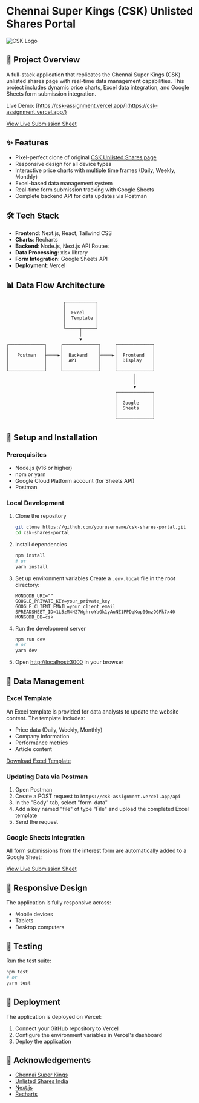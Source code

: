 # Chennai Super Kings (CSK) Unlisted Shares Portal

![CSK Logo](https://cdn.prod.website-files.com/66dad9c594a45d74898a5fc6/66e9a5d287ad4d164a1788ae_70521baac89be4d4cb2f223bbf67c974%20(1).avif)

## 🏏 Project Overview

A full-stack application that replicates the Chennai Super Kings (CSK) unlisted shares page with real-time data management capabilities. This project includes dynamic price charts, Excel data integration, and Google Sheets form submission integration.

Live Demo: [https://csk-assignment.vercel.app/](https://csk-assignment.vercel.app/)

[View Live Submission Sheet](https://docs.google.com/spreadsheets/d/1L5zM4H27WghroYaGk1yAuNZ1PPDqKup00nzOGPk7x40/edit?gid=0#gid=0)

## ✨ Features

- Pixel-perfect clone of original [CSK Unlisted Shares page](https://www.unlistedsharesindia.com/chennai-super-kings-csk-unlisted-shares)
- Responsive design for all device types
- Interactive price charts with multiple time frames (Daily, Weekly, Monthly)
- Excel-based data management system
- Real-time form submission tracking with Google Sheets
- Complete backend API for data updates via Postman

## 🛠️ Tech Stack

- **Frontend**: Next.js, React, Tailwind CSS
- **Charts**: Recharts
- **Backend**: Node.js, Next.js API Routes
- **Data Processing**: xlsx library
- **Form Integration**: Google Sheets API
- **Deployment**: Vercel

## 📊 Data Flow Architecture

```
                     ┌───────────┐
                     │           │
                     │  Excel    │
                     │  Template │
                     │           │
                     └─────┬─────┘
                           │
                           ▼
┌─────────────┐     ┌─────────────┐     ┌─────────────┐
│             │     │             │     │             │
│   Postman   ├────►│  Backend    ├────►│  Frontend   │
│             │     │  API        │     │  Display    │
│             │     │             │     │             │
└─────────────┘     └─────────────┘     └─────────────┘
                                               │
                                               │
                                               ▼
                                        ┌─────────────┐
                                        │             │
                                        │  Google     │
                                        │  Sheets     │
                                        │             │
                                        └─────────────┘
```

## 🚀 Setup and Installation

### Prerequisites

- Node.js (v16 or higher)
- npm or yarn
- Google Cloud Platform account (for Sheets API)
- Postman

### Local Development

1. Clone the repository
   ```bash
   git clone https://github.com/yourusername/csk-shares-portal.git
   cd csk-shares-portal
   ```

2. Install dependencies
   ```bash
   npm install
   # or
   yarn install
   ```

3. Set up environment variables
   Create a `.env.local` file in the root directory:
   ```
   MONGODB_URI=""
   GOOGLE_PRIVATE_KEY=your_private_key
   GOOGLE_CLIENT_EMAIL=your_client_email
   SPREADSHEET_ID=1L5zM4H27WghroYaGk1yAuNZ1PPDqKup00nzOGPk7x40
   MONGODB_DB=csk
   ```

4. Run the development server
   ```bash
   npm run dev
   # or
   yarn dev
   ```

5. Open [http://localhost:3000](http://localhost:3000) in your browser


## 🔄 Data Management

### Excel Template

An Excel template is provided for data analysts to update the website content. The template includes:

- Price data (Daily, Weekly, Monthly)
- Company information
- Performance metrics
- Article content

[Download Excel Template](https://docs.google.com/spreadsheets/d/1FiS1AhwNE8fxBFqmaYcWTppao6Mk-FYc/edit?usp=sharing&ouid=103478198087354213159&rtpof=true&sd=true)

### Updating Data via Postman

1. Open Postman
2. Create a POST request to `https://csk-assignment.vercel.app/api`
3. In the "Body" tab, select "form-data"
4. Add a key named "file" of type "File" and upload the completed Excel template
5. Send the request



### Google Sheets Integration

All form submissions from the interest form are automatically added to a Google Sheet:

[View Live Submission Sheet](https://docs.google.com/spreadsheets/d/1L5zM4H27WghroYaGk1yAuNZ1PPDqKup00nzOGPk7x40/edit?gid=0#gid=0)

## 📱 Responsive Design

The application is fully responsive across:
- Mobile devices
- Tablets
- Desktop computers

## 🧪 Testing

Run the test suite:

```bash
npm test
# or
yarn test
```

## 🚢 Deployment

The application is deployed on Vercel:

1. Connect your GitHub repository to Vercel
2. Configure the environment variables in Vercel's dashboard
3. Deploy the application




## 🙏 Acknowledgements

- [Chennai Super Kings](https://www.chennaisuperkings.com/)
- [Unlisted Shares India](https://www.unlistedsharesindia.com/)
- [Next.js](https://nextjs.org/)
- [Recharts](https://recharts.org/)